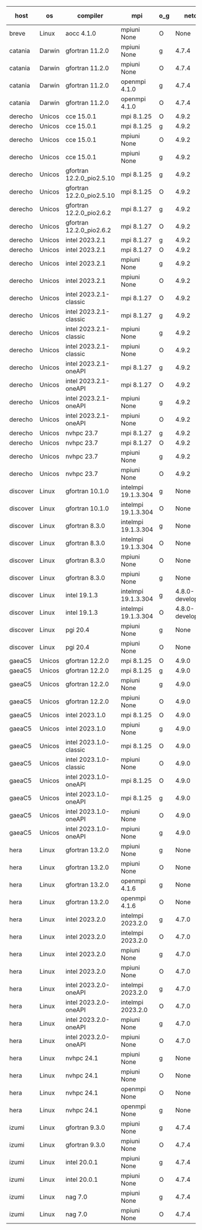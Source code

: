

| host     | os       | compiler                              | mpi                      | o_g        | netcdf        | build       | u_pass          | u_fail          | s_pass            | s_fail            | e_pass             | e_fail             | nuopc_pass       | nuopc_fail       | artifacts link          |
|----------|----------|---------------------------------------|--------------------------|------------|---------------|-------------|-----------------|-----------------|-------------------|-------------------|--------------------|--------------------|------------------|------------------|-------------------------|
| breve | Linux | aocc 4.1.0 | mpiuni None  | O | None  | PASS | None | None | None | None | None | None | None | None | <a href="https://github.com/esmf-org/esmf-test-artifacts/tree/d7e3c833a87f243e5e901fff12750a19c45b1544/develop/aocc/4.1.0/O/mpiuni/None" target="_blank">d7e3c83</a> | 
| catania | Darwin | gfortran 11.2.0 | mpiuni None  | g | 4.7.4  | PASS | 12521 | 0 | 8 | 0 | 44 | 0 | None | None | <a href="https://github.com/esmf-org/esmf-test-artifacts/tree/da45c54ce5aa8cf089038aa77c70905d645e2f1a/develop/gfortran/11.2.0/g/mpiuni/None" target="_blank">da45c54</a> | 
| catania | Darwin | gfortran 11.2.0 | mpiuni None  | O | 4.7.4  | PASS | 12521 | 0 | 8 | 0 | 44 | 0 | None | None | <a href="https://github.com/esmf-org/esmf-test-artifacts/tree/d55cebebcb05d22c0518347eb178298c02909ac3/develop/gfortran/11.2.0/O/mpiuni/None" target="_blank">d55cebe</a> | 
| catania | Darwin | gfortran 11.2.0 | openmpi 4.1.0  | g | 4.7.4  | PASS | 14186 | 3 | 50 | 0 | 81 | 0 | 51 | 0 | <a href="https://github.com/esmf-org/esmf-test-artifacts/tree/70e52eb2b515f1adbaaa28ce731215797b2c245f/develop/gfortran/11.2.0/g/openmpi/4.1.0" target="_blank">70e52eb</a> | 
| catania | Darwin | gfortran 11.2.0 | openmpi 4.1.0  | O | 4.7.4  | PASS | 14186 | 3 | 50 | 0 | 81 | 0 | 51 | 0 | <a href="https://github.com/esmf-org/esmf-test-artifacts/tree/edd149af7b54a99ff9841b4952853ebb17df8737/develop/gfortran/11.2.0/O/openmpi/4.1.0" target="_blank">edd149a</a> | 
| derecho | Unicos | cce 15.0.1 | mpi 8.1.25  | O | 4.9.2  | PASS | 14111 | 78 | 50 | 0 | 81 | 0 | 51 | 0 | <a href="https://github.com/esmf-org/esmf-test-artifacts/tree/f751de436276731dda0aa45c4f38950fcfbb9a23/develop/cce/15.0.1/O/mpi/8.1.25" target="_blank">f751de4</a> | 
| derecho | Unicos | cce 15.0.1 | mpi 8.1.25  | g | 4.9.2  | PASS | 14113 | 76 | 50 | 0 | 81 | 0 | 51 | 0 | <a href="https://github.com/esmf-org/esmf-test-artifacts/tree/1e6a6100918608d948632f085f06af40df4f29bd/develop/cce/15.0.1/g/mpi/8.1.25" target="_blank">1e6a610</a> | 
| derecho | Unicos | cce 15.0.1 | mpiuni None  | O | 4.9.2  | PASS | 12286 | 235 | 8 | 0 | 44 | 0 | None | None | <a href="https://github.com/esmf-org/esmf-test-artifacts/tree/6256a96a66787679f264c0c1924c2104a93d25bb/develop/cce/15.0.1/O/mpiuni/None" target="_blank">6256a96</a> | 
| derecho | Unicos | cce 15.0.1 | mpiuni None  | g | 4.9.2  | PASS | 12445 | 76 | 8 | 0 | 44 | 0 | None | None | <a href="https://github.com/esmf-org/esmf-test-artifacts/tree/b91282a2fe6c3eabef471d7f89a824247a7cb93f/develop/cce/15.0.1/g/mpiuni/None" target="_blank">b91282a</a> | 
| derecho | Unicos | gfortran 12.2.0_pio2.5.10 | mpi 8.1.25  | g | 4.9.2  | PASS | 14189 | 0 | 50 | 0 | 81 | 0 | 51 | 0 | <a href="https://github.com/esmf-org/esmf-test-artifacts/tree/503060196caf19790d2e6bdfade300c7ba6a219b/develop/gfortran/12.2.0_pio2.5.10/g/mpi/8.1.25" target="_blank">5030601</a> | 
| derecho | Unicos | gfortran 12.2.0_pio2.5.10 | mpi 8.1.25  | O | 4.9.2  | PASS | 14189 | 0 | 50 | 0 | 81 | 0 | 51 | 0 | <a href="https://github.com/esmf-org/esmf-test-artifacts/tree/8e1ed8653e6ec924792397ed15422ca2df259c01/develop/gfortran/12.2.0_pio2.5.10/O/mpi/8.1.25" target="_blank">8e1ed86</a> | 
| derecho | Unicos | gfortran 12.2.0_pio2.6.2 | mpi 8.1.27  | g | 4.9.2  | PASS | 14189 | 0 | 50 | 0 | 81 | 0 | 51 | 0 | <a href="https://github.com/esmf-org/esmf-test-artifacts/tree/64a9ed01e653100fdbb8a1145d9d60924ffc32b3/develop/gfortran/12.2.0_pio2.6.2/g/mpi/8.1.27" target="_blank">64a9ed0</a> | 
| derecho | Unicos | gfortran 12.2.0_pio2.6.2 | mpi 8.1.27  | O | 4.9.2  | PASS | 14189 | 0 | 50 | 0 | 81 | 0 | 51 | 0 | <a href="https://github.com/esmf-org/esmf-test-artifacts/tree/82535d4d6cdf2a7b6e314cc12b23ef593138bfb9/develop/gfortran/12.2.0_pio2.6.2/O/mpi/8.1.27" target="_blank">82535d4</a> | 
| derecho | Unicos | intel 2023.2.1 | mpi 8.1.27  | g | 4.9.2  | PASS | 14189 | 0 | 50 | 0 | 81 | 0 | 51 | 0 | <a href="https://github.com/esmf-org/esmf-test-artifacts/tree/d924f27b96008f142709e07878355effa3a1b3bc/develop/intel/2023.2.1/g/mpi/8.1.27" target="_blank">d924f27</a> | 
| derecho | Unicos | intel 2023.2.1 | mpi 8.1.27  | O | 4.9.2  | PASS | 14189 | 0 | 50 | 0 | 81 | 0 | 51 | 0 | <a href="https://github.com/esmf-org/esmf-test-artifacts/tree/0654318d5cba1e4d4c7c721c1bfec9e8c1a092b3/develop/intel/2023.2.1/O/mpi/8.1.27" target="_blank">0654318</a> | 
| derecho | Unicos | intel 2023.2.1 | mpiuni None  | g | 4.9.2  | PASS | 12521 | 0 | 8 | 0 | 44 | 0 | None | None | <a href="https://github.com/esmf-org/esmf-test-artifacts/tree/8db4788d5438874189fa184ab35d0884101a33ea/develop/intel/2023.2.1/g/mpiuni/None" target="_blank">8db4788</a> | 
| derecho | Unicos | intel 2023.2.1 | mpiuni None  | O | 4.9.2  | PASS | 12521 | 0 | 8 | 0 | 44 | 0 | None | None | <a href="https://github.com/esmf-org/esmf-test-artifacts/tree/4e37a04415ce9a14a081ba0f479eee70ea9bfd26/develop/intel/2023.2.1/O/mpiuni/None" target="_blank">4e37a04</a> | 
| derecho | Unicos | intel 2023.2.1-classic | mpi 8.1.27  | O | 4.9.2  | PASS | 14189 | 0 | 50 | 0 | 81 | 0 | 51 | 0 | <a href="https://github.com/esmf-org/esmf-test-artifacts/tree/e7c2d13190e37118fb5db60265f2baa860823cc8/develop/intel/2023.2.1-classic/O/mpi/8.1.27" target="_blank">e7c2d13</a> | 
| derecho | Unicos | intel 2023.2.1-classic | mpi 8.1.27  | g | 4.9.2  | PASS | 14189 | 0 | 50 | 0 | 81 | 0 | 51 | 0 | <a href="https://github.com/esmf-org/esmf-test-artifacts/tree/8093385406f3725581e9a917503f4287a4665bb5/develop/intel/2023.2.1-classic/g/mpi/8.1.27" target="_blank">8093385</a> | 
| derecho | Unicos | intel 2023.2.1-classic | mpiuni None  | g | 4.9.2  | PASS | 12521 | 0 | 8 | 0 | 44 | 0 | None | None | <a href="https://github.com/esmf-org/esmf-test-artifacts/tree/e5d0a185b36e53aef66259f418a25ac7247df114/develop/intel/2023.2.1-classic/g/mpiuni/None" target="_blank">e5d0a18</a> | 
| derecho | Unicos | intel 2023.2.1-classic | mpiuni None  | O | 4.9.2  | PASS | 12521 | 0 | 8 | 0 | 44 | 0 | None | None | <a href="https://github.com/esmf-org/esmf-test-artifacts/tree/28e0a0f5c5cd7e9e56a2c2f2c56dce482f8486b3/develop/intel/2023.2.1-classic/O/mpiuni/None" target="_blank">28e0a0f</a> | 
| derecho | Unicos | intel 2023.2.1-oneAPI | mpi 8.1.27  | g | 4.9.2  | PASS | 14189 | 0 | 50 | 0 | 81 | 0 | 51 | 0 | <a href="https://github.com/esmf-org/esmf-test-artifacts/tree/3d368dbf00c24040a25c21519e04a886ebc23fd3/develop/intel/2023.2.1-oneAPI/g/mpi/8.1.27" target="_blank">3d368db</a> | 
| derecho | Unicos | intel 2023.2.1-oneAPI | mpi 8.1.27  | O | 4.9.2  | PASS | None | None | None | None | None | None | None | None | <a href="https://github.com/esmf-org/esmf-test-artifacts/tree/1bdb7145591e4411a03798b2674b8c0cbac51e5a/develop/intel/2023.2.1-oneAPI/O/mpi/8.1.27" target="_blank">1bdb714</a> | 
| derecho | Unicos | intel 2023.2.1-oneAPI | mpiuni None  | g | 4.9.2  | PASS | 12521 | 0 | 8 | 0 | 44 | 0 | None | None | <a href="https://github.com/esmf-org/esmf-test-artifacts/tree/6e411fe5ae0edda4369da98094ff420b505fe2ec/develop/intel/2023.2.1-oneAPI/g/mpiuni/None" target="_blank">6e411fe</a> | 
| derecho | Unicos | intel 2023.2.1-oneAPI | mpiuni None  | O | 4.9.2  | PASS | 12521 | 0 | 8 | 0 | 44 | 0 | None | None | <a href="https://github.com/esmf-org/esmf-test-artifacts/tree/9b044715d8dc37bcf19b95f62ec31f7c272129b5/develop/intel/2023.2.1-oneAPI/O/mpiuni/None" target="_blank">9b04471</a> | 
| derecho | Unicos | nvhpc 23.7 | mpi 8.1.27  | g | 4.9.2  | PASS | 14189 | 0 | 50 | 0 | 81 | 0 | 51 | 0 | <a href="https://github.com/esmf-org/esmf-test-artifacts/tree/a4935f782c3a21c26e7b422568ea7690b10bca27/develop/nvhpc/23.7/g/mpi/8.1.27" target="_blank">a4935f7</a> | 
| derecho | Unicos | nvhpc 23.7 | mpi 8.1.27  | O | 4.9.2  | PASS | 14189 | 0 | 50 | 0 | 81 | 0 | 51 | 0 | <a href="https://github.com/esmf-org/esmf-test-artifacts/tree/2ac6990a93c05e9d8f4d644f173bf096ea02f1d3/develop/nvhpc/23.7/O/mpi/8.1.27" target="_blank">2ac6990</a> | 
| derecho | Unicos | nvhpc 23.7 | mpiuni None  | g | 4.9.2  | PASS | 12521 | 0 | 8 | 0 | 44 | 0 | None | None | <a href="https://github.com/esmf-org/esmf-test-artifacts/tree/0ff3cffb92f800e6fb65e1d91119f11382a6d47b/develop/nvhpc/23.7/g/mpiuni/None" target="_blank">0ff3cff</a> | 
| derecho | Unicos | nvhpc 23.7 | mpiuni None  | O | 4.9.2  | PASS | 12521 | 0 | 8 | 0 | 44 | 0 | None | None | <a href="https://github.com/esmf-org/esmf-test-artifacts/tree/ae51bc7b1e4bbac772a4610f0472562a86f6db10/develop/nvhpc/23.7/O/mpiuni/None" target="_blank">ae51bc7</a> | 
| discover | Linux | gfortran 10.1.0 | intelmpi 19.1.3.304  | g | None  | PASS | 14174 | 15 | 50 | 0 | 81 | 0 | 51 | 0 | <a href="https://github.com/esmf-org/esmf-test-artifacts/tree/eeb375afc4e0ff9f9b551984c56a1c90d7da3da2/develop/gfortran/10.1.0/g/intelmpi/19.1.3.304" target="_blank">eeb375a</a> | 
| discover | Linux | gfortran 10.1.0 | intelmpi 19.1.3.304  | O | None  | PASS | 14174 | 15 | 50 | 0 | 81 | 0 | 51 | 0 | <a href="https://github.com/esmf-org/esmf-test-artifacts/tree/b2306cb6d696bff359d191f329bb70293221489a/develop/gfortran/10.1.0/O/intelmpi/19.1.3.304" target="_blank">b2306cb</a> | 
| discover | Linux | gfortran 8.3.0 | intelmpi 19.1.3.304  | g | None  | PASS | 14173 | 16 | 50 | 0 | 81 | 0 | 51 | 0 | <a href="https://github.com/esmf-org/esmf-test-artifacts/tree/352e853a065c96134f791f4569d727dbc42d73f5/develop/gfortran/8.3.0/g/intelmpi/19.1.3.304" target="_blank">352e853</a> | 
| discover | Linux | gfortran 8.3.0 | intelmpi 19.1.3.304  | O | None  | PASS | 14174 | 15 | 50 | 0 | 81 | 0 | 51 | 0 | <a href="https://github.com/esmf-org/esmf-test-artifacts/tree/c91f8c0c224ea2782d062ae1fd2f3e56d73d60f3/develop/gfortran/8.3.0/O/intelmpi/19.1.3.304" target="_blank">c91f8c0</a> | 
| discover | Linux | gfortran 8.3.0 | mpiuni None  | O | None  | PASS | 12521 | 0 | 8 | 0 | 44 | 0 | None | None | <a href="https://github.com/esmf-org/esmf-test-artifacts/tree/11d82a84c57cc568597038cb29f0ea4f6a70ab6c/develop/gfortran/8.3.0/O/mpiuni/None" target="_blank">11d82a8</a> | 
| discover | Linux | gfortran 8.3.0 | mpiuni None  | g | None  | PASS | 12521 | 0 | 8 | 0 | 44 | 0 | None | None | <a href="https://github.com/esmf-org/esmf-test-artifacts/tree/683c6b94f97259f598757eb96a6b3a12aab4b182/develop/gfortran/8.3.0/g/mpiuni/None" target="_blank">683c6b9</a> | 
| discover | Linux | intel 19.1.3 | intelmpi 19.1.3.304  | g | 4.8.0-development  | PASS | 14189 | 0 | 50 | 0 | 81 | 0 | 51 | 0 | <a href="https://github.com/esmf-org/esmf-test-artifacts/tree/99beded32bcabb37969f5fa9577f4c92afe81ba9/develop/intel/19.1.3/g/intelmpi/19.1.3.304" target="_blank">99beded</a> | 
| discover | Linux | intel 19.1.3 | intelmpi 19.1.3.304  | O | 4.8.0-development  | PASS | 14189 | 0 | 50 | 0 | 81 | 0 | 51 | 0 | <a href="https://github.com/esmf-org/esmf-test-artifacts/tree/a297de4f016ecb90e81e1a961eb0cd55603c192d/develop/intel/19.1.3/O/intelmpi/19.1.3.304" target="_blank">a297de4</a> | 
| discover | Linux | pgi 20.4 | mpiuni None  | g | None  | PASS | 12521 | 0 | 8 | 0 | 44 | 0 | None | None | <a href="https://github.com/esmf-org/esmf-test-artifacts/tree/63ac768197ca2166072e711e80672534bbeb0925/develop/pgi/20.4/g/mpiuni/None" target="_blank">63ac768</a> | 
| discover | Linux | pgi 20.4 | mpiuni None  | O | None  | PASS | 12521 | 0 | 8 | 0 | 44 | 0 | None | None | <a href="https://github.com/esmf-org/esmf-test-artifacts/tree/12e8f07190a3f938324ededa1ad09e8c05fe74a5/develop/pgi/20.4/O/mpiuni/None" target="_blank">12e8f07</a> | 
| gaeaC5 | Unicos | gfortran 12.2.0 | mpi 8.1.25  | O | 4.9.0  | PASS | None | None | None | None | None | None | None | None | <a href="https://github.com/esmf-org/esmf-test-artifacts/tree/e4bd6e150adb3028ebf1134756fba91479497e17/develop/gfortran/12.2.0/O/mpi/8.1.25" target="_blank">e4bd6e1</a> | 
| gaeaC5 | Unicos | gfortran 12.2.0 | mpi 8.1.25  | g | 4.9.0  | PASS | 14189 | 0 | 50 | 0 | 81 | 0 | 51 | 0 | <a href="https://github.com/esmf-org/esmf-test-artifacts/tree/11135815baf36b1072223bf1cb8a1b4251baebc2/develop/gfortran/12.2.0/g/mpi/8.1.25" target="_blank">1113581</a> | 
| gaeaC5 | Unicos | gfortran 12.2.0 | mpiuni None  | g | 4.9.0  | PASS | None | None | None | None | None | None | None | None | <a href="https://github.com/esmf-org/esmf-test-artifacts/tree/61348e1ea5a13947a9f2bb236b3020d39e20480e/develop/gfortran/12.2.0/g/mpiuni/None" target="_blank">61348e1</a> | 
| gaeaC5 | Unicos | gfortran 12.2.0 | mpiuni None  | O | 4.9.0  | PASS | 12521 | 0 | 8 | 0 | 44 | 0 | None | None | <a href="https://github.com/esmf-org/esmf-test-artifacts/tree/00005bff47f815c620b514feceea3337223e4d4f/develop/gfortran/12.2.0/O/mpiuni/None" target="_blank">00005bf</a> | 
| gaeaC5 | Unicos | intel 2023.1.0 | mpi 8.1.25  | O | 4.9.0  | PASS | None | None | None | None | None | None | None | None | <a href="https://github.com/esmf-org/esmf-test-artifacts/tree/0211a53fb40e12db5245cf3549d7dd2b98556ef9/develop/intel/2023.1.0/O/mpi/8.1.25" target="_blank">0211a53</a> | 
| gaeaC5 | Unicos | intel 2023.1.0 | mpiuni None  | g | 4.9.0  | PASS | 12521 | 0 | 8 | 0 | 44 | 0 | None | None | <a href="https://github.com/esmf-org/esmf-test-artifacts/tree/8dcf0c15007e32c226cf1733174ea2acf9539ecb/develop/intel/2023.1.0/g/mpiuni/None" target="_blank">8dcf0c1</a> | 
| gaeaC5 | Unicos | intel 2023.1.0-classic | mpi 8.1.25  | O | 4.9.0  | PASS | None | None | None | None | None | None | None | None | <a href="https://github.com/esmf-org/esmf-test-artifacts/tree/36ce433f612a0f110af93cc320440acc0e1c915a/develop/intel/2023.1.0-classic/O/mpi/8.1.25" target="_blank">36ce433</a> | 
| gaeaC5 | Unicos | intel 2023.1.0-classic | mpiuni None  | O | 4.9.0  | PASS | 12521 | 0 | 8 | 0 | 44 | 0 | None | None | <a href="https://github.com/esmf-org/esmf-test-artifacts/tree/ea306cf60f83922345f71fdd916edd496d28c16f/develop/intel/2023.1.0-classic/O/mpiuni/None" target="_blank">ea306cf</a> | 
| gaeaC5 | Unicos | intel 2023.1.0-oneAPI | mpi 8.1.25  | O | 4.9.0  | PASS | None | None | None | None | None | None | None | None | <a href="https://github.com/esmf-org/esmf-test-artifacts/tree/59d7512ec195568d61c21cae0c284a5254688ea0/develop/intel/2023.1.0-oneAPI/O/mpi/8.1.25" target="_blank">59d7512</a> | 
| gaeaC5 | Unicos | intel 2023.1.0-oneAPI | mpi 8.1.25  | g | 4.9.0  | PASS | 14189 | 0 | 50 | 0 | 81 | 0 | 41 | 10 | <a href="https://github.com/esmf-org/esmf-test-artifacts/tree/46118e8157c6de6c246a1e79c45afdabc421055d/develop/intel/2023.1.0-oneAPI/g/mpi/8.1.25" target="_blank">46118e8</a> | 
| gaeaC5 | Unicos | intel 2023.1.0-oneAPI | mpiuni None  | O | 4.9.0  | PASS | 12521 | 0 | 8 | 0 | 44 | 0 | None | None | <a href="https://github.com/esmf-org/esmf-test-artifacts/tree/4528c190549fdb4498bf708717c9b230a5cfd531/develop/intel/2023.1.0-oneAPI/O/mpiuni/None" target="_blank">4528c19</a> | 
| gaeaC5 | Unicos | intel 2023.1.0-oneAPI | mpiuni None  | g | 4.9.0  | PASS | None | None | None | None | None | None | None | None | <a href="https://github.com/esmf-org/esmf-test-artifacts/tree/9b079374dbdcc52c865d42787cbf9c177988fd57/develop/intel/2023.1.0-oneAPI/g/mpiuni/None" target="_blank">9b07937</a> | 
| hera | Linux | gfortran 13.2.0 | mpiuni None  | g | None  | PASS | 12521 | 0 | 8 | 0 | 44 | 0 | None | None | <a href="https://github.com/esmf-org/esmf-test-artifacts/tree/1c707528abc265f29719218bbf73747bf506eeef/develop/gfortran/13.2.0/g/mpiuni/None" target="_blank">1c70752</a> | 
| hera | Linux | gfortran 13.2.0 | mpiuni None  | O | None  | PASS | 12521 | 0 | 8 | 0 | 44 | 0 | None | None | <a href="https://github.com/esmf-org/esmf-test-artifacts/tree/1535633d47efcf144cce025f70acc1372bfab119/develop/gfortran/13.2.0/O/mpiuni/None" target="_blank">1535633</a> | 
| hera | Linux | gfortran 13.2.0 | openmpi 4.1.6  | g | None  | PASS | None | None | None | None | None | None | None | None | <a href="https://github.com/esmf-org/esmf-test-artifacts/tree/cbccd8ee944223b62d8f87d64f47dbb0fb859d91/develop/gfortran/13.2.0/g/openmpi/4.1.6" target="_blank">cbccd8e</a> | 
| hera | Linux | gfortran 13.2.0 | openmpi 4.1.6  | O | None  | PASS | 14189 | 0 | 50 | 0 | 81 | 0 | 51 | 0 | <a href="https://github.com/esmf-org/esmf-test-artifacts/tree/6d1008486ce5a447545e6873a173b9e5ea4d8dbe/develop/gfortran/13.2.0/O/openmpi/4.1.6" target="_blank">6d10084</a> | 
| hera | Linux | intel 2023.2.0 | intelmpi 2023.2.0  | g | 4.7.0  | PASS | 14189 | 0 | 50 | 0 | 81 | 0 | 51 | 0 | <a href="https://github.com/esmf-org/esmf-test-artifacts/tree/36120c10467d00764f8076bf43f2a85afec18b96/develop/intel/2023.2.0/g/intelmpi/2023.2.0" target="_blank">36120c1</a> | 
| hera | Linux | intel 2023.2.0 | intelmpi 2023.2.0  | O | 4.7.0  | PASS | None | None | None | None | None | None | None | None | <a href="https://github.com/esmf-org/esmf-test-artifacts/tree/5184b428df28e544428f46c0b334e19954746537/develop/intel/2023.2.0/O/intelmpi/2023.2.0" target="_blank">5184b42</a> | 
| hera | Linux | intel 2023.2.0 | mpiuni None  | g | 4.7.0  | PASS | 12521 | 0 | 8 | 0 | 44 | 0 | None | None | <a href="https://github.com/esmf-org/esmf-test-artifacts/tree/317dbfaf7ae513e26c748728407b8b9fedd76589/develop/intel/2023.2.0/g/mpiuni/None" target="_blank">317dbfa</a> | 
| hera | Linux | intel 2023.2.0 | mpiuni None  | O | 4.7.0  | PASS | 12521 | 0 | 8 | 0 | 44 | 0 | None | None | <a href="https://github.com/esmf-org/esmf-test-artifacts/tree/b610cd24b1427d60c8a3f9a3d3197c3847578ded/develop/intel/2023.2.0/O/mpiuni/None" target="_blank">b610cd2</a> | 
| hera | Linux | intel 2023.2.0-oneAPI | intelmpi 2023.2.0  | g | 4.7.0  | PASS | None | None | None | None | None | None | None | None | <a href="https://github.com/esmf-org/esmf-test-artifacts/tree/7bf8e89597b4adced8d0ea9049eab757d28c51b6/develop/intel/2023.2.0-oneAPI/g/intelmpi/2023.2.0" target="_blank">7bf8e89</a> | 
| hera | Linux | intel 2023.2.0-oneAPI | intelmpi 2023.2.0  | O | 4.7.0  | PASS | 14189 | 0 | 49 | 1 | 81 | 0 | 51 | 0 | <a href="https://github.com/esmf-org/esmf-test-artifacts/tree/a7bc1e473f58f62a766e6c90b4c82ba0b7210b84/develop/intel/2023.2.0-oneAPI/O/intelmpi/2023.2.0" target="_blank">a7bc1e4</a> | 
| hera | Linux | intel 2023.2.0-oneAPI | mpiuni None  | g | 4.7.0  | PASS | None | None | None | None | None | None | None | None | <a href="https://github.com/esmf-org/esmf-test-artifacts/tree/cc11c5c19158977b009bd96456085ab05ab70290/develop/intel/2023.2.0-oneAPI/g/mpiuni/None" target="_blank">cc11c5c</a> | 
| hera | Linux | intel 2023.2.0-oneAPI | mpiuni None  | O | 4.7.0  | PASS | 12521 | 0 | 8 | 0 | 44 | 0 | None | None | <a href="https://github.com/esmf-org/esmf-test-artifacts/tree/e32c51a31330921778fcc57adf3d44cf301ef9a7/develop/intel/2023.2.0-oneAPI/O/mpiuni/None" target="_blank">e32c51a</a> | 
| hera | Linux | nvhpc 24.1 | mpiuni None  | g | None  | PASS | None | None | None | None | None | None | None | None | <a href="https://github.com/esmf-org/esmf-test-artifacts/tree/06d3732b9fe0892ec864551b0f04d3beda23cb7c/develop/nvhpc/24.1/g/mpiuni/None" target="_blank">06d3732</a> | 
| hera | Linux | nvhpc 24.1 | mpiuni None  | O | None  | PASS | 12521 | 0 | 8 | 0 | 44 | 0 | None | None | <a href="https://github.com/esmf-org/esmf-test-artifacts/tree/97e44886b48a73b2c3a6f7a5642aad66d20ba3b2/develop/nvhpc/24.1/O/mpiuni/None" target="_blank">97e4488</a> | 
| hera | Linux | nvhpc 24.1 | openmpi None  | O | None  | PASS | 14189 | 0 | 50 | 0 | 81 | 0 | 51 | 0 | <a href="https://github.com/esmf-org/esmf-test-artifacts/tree/8970d6ee0eca39d3f1bd2068f970edbca901bf97/develop/nvhpc/24.1/O/openmpi/None" target="_blank">8970d6e</a> | 
| hera | Linux | nvhpc 24.1 | openmpi None  | g | None  | PASS | None | None | None | None | None | None | None | None | <a href="https://github.com/esmf-org/esmf-test-artifacts/tree/33efc61933cf7eda46f3617153d44accf551eaa2/develop/nvhpc/24.1/g/openmpi/None" target="_blank">33efc61</a> | 
| izumi | Linux | gfortran 9.3.0 | mpiuni None  | g | 4.7.4  | PASS | 12521 | 0 | 8 | 0 | 44 | 0 | None | None | <a href="https://github.com/esmf-org/esmf-test-artifacts/tree/3950204c4ca6665c1c12f8f511ac80d24c2a86b2/develop/gfortran/9.3.0/g/mpiuni/None" target="_blank">3950204</a> | 
| izumi | Linux | gfortran 9.3.0 | mpiuni None  | O | 4.7.4  | PASS | 12521 | 0 | 8 | 0 | 44 | 0 | None | None | <a href="https://github.com/esmf-org/esmf-test-artifacts/tree/f8d6e357cf51bf16c8e587f8b8df792089ddfa4f/develop/gfortran/9.3.0/O/mpiuni/None" target="_blank">f8d6e35</a> | 
| izumi | Linux | intel 20.0.1 | mpiuni None  | g | 4.7.4  | PASS | 12521 | 0 | 8 | 0 | 44 | 0 | None | None | <a href="https://github.com/esmf-org/esmf-test-artifacts/tree/fa47159f441ad97cfd09deb4d536fb93f18aa65a/develop/intel/20.0.1/g/mpiuni/None" target="_blank">fa47159</a> | 
| izumi | Linux | intel 20.0.1 | mpiuni None  | O | 4.7.4  | PASS | 12521 | 0 | 8 | 0 | 44 | 0 | None | None | <a href="https://github.com/esmf-org/esmf-test-artifacts/tree/8ade4259f12080d05fbaabc02d49011bfc0c6927/develop/intel/20.0.1/O/mpiuni/None" target="_blank">8ade425</a> | 
| izumi | Linux | nag 7.0 | mpiuni None  | g | 4.7.4  | PASS | 12521 | 0 | 8 | 0 | 44 | 0 | None | None | <a href="https://github.com/esmf-org/esmf-test-artifacts/tree/4e53de4774a67948d21e02cc4cc876735355d8c4/develop/nag/7.0/g/mpiuni/None" target="_blank">4e53de4</a> | 
| izumi | Linux | nag 7.0 | mpiuni None  | O | 4.7.4  | PASS | 12521 | 0 | 8 | 0 | 44 | 0 | None | None | <a href="https://github.com/esmf-org/esmf-test-artifacts/tree/340c39764446e4af15806b3bb6d929d07b913961/develop/nag/7.0/O/mpiuni/None" target="_blank">340c397</a> | 

